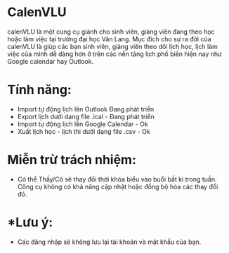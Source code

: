 # CalenVLU
  calenVLU là một cung cụ giành cho sinh viên, giảng viên đang theo học hoặc làm việc tại trường đại học Văn Lang. Mục đích cho sự ra đời của calenVLU là giúp các bạn sinh viên, giảng viên theo dõi lịch học, lịch làm việc của mình dễ dàng hơn ở trên các nền tảng lịch phổ biến hiện nay như Google calendar hay Outlook.

# Tính năng:
 - Import tự động lịch lên Outlook Đang phát triển
 - Export lịch dưới dạng file .ical - Đang phát triển
 - Import tự động lịch lên Google Calendar - Ok
 - Xuất lịch học - lịch thi dưới dạng file .csv - Ok

# Miễn trừ trách nhiệm:
 - Có thể Thầy/Cô sẽ thay đổi thời khóa biểu vào buổi bất kì trong tuần. Công cụ không có khả năng cập nhật hoặc đồng bộ hóa các thay đổi đó.
 
# *Lưu ý: 
  - Các đăng nhập sẽ không lưu lại tài khoản và mật khẩu của bạn.